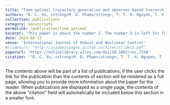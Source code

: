 ```yaml
---
title: "Time-optimal trajectory generation and observer-based hierarchical sliding mode control for ballbots with system constraints"
authors: "D. C. Vu, <strong>M. D. Pham</strong>, T. T. H. Nguyen, T. V. A. Nguyen, T. L. Nguyen"
collection: publications
category: manuscripts
permalink: /publication/time_optimal
excerpt: 'This paper is about the number 2. The number 3 is left for future work.'
date: 2024-04-13
venue: 'International Journal of Robust and Nonlinear Control'
#slidesurl: 'http://academicpages.github.io/files/slides2.pdf'
paperurl: 'https://onlinelibrary.wiley.com/doi/10.1002/rnc.7358'
citation: '"D. C. Vu, <strong>M. D. Pham</strong>, T. T. H. Nguyen, T. V. A. Nguyen, and T. L. Nguyen, “Time-optimal trajectory generation and observer-based hierarchical sliding mode control for ballbots with system constraints," <i>International Journal of Robust and Nonlinear Control,</i> 2024."'
---
```


The contents above will be part of a list of publications, if the user clicks the link for the publication than the contents of section will be rendered as a full page, allowing you to provide more information about the paper for the reader. When publications are displayed as a single page, the contents of the above "citation" field will automatically be included below this section in a smaller font.